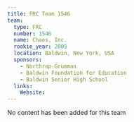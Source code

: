```yaml
---
title: FRC Team 1546
team:
  type: FRC
  number: 1546
  name: Chaos, Inc.
  rookie_year: 2005
  location: Baldwin, New York, USA
  sponsors:
    - Northrop-Grumman
    - Baldwin Foundation for Education
    - Baldwin Senior High School
  links:
    Website: 
---
```

No content has been added for this team